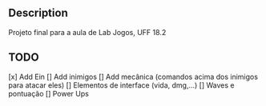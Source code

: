 ## Description

Projeto final para a aula de Lab Jogos, UFF 18.2

## TODO

[x] Add Ein
[] Add inimigos
[] Add mecânica (comandos acima dos inimigos para atacar eles)
[] Elementos de interface (vida, dmg,...)
[] Waves e pontuação
[] Power Ups
